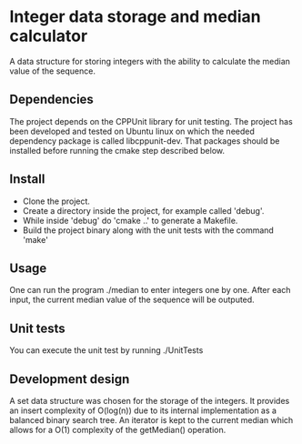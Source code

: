 ﻿
# Integer data storage and median calculator

A data structure for storing integers with the ability to calculate the median value of the sequence.

## Dependencies

The project depends on the CPPUnit library for unit testing. The project has been developed and tested on Ubuntu linux on which the needed dependency package is called libcppunit-dev. That packages should be installed before running the cmake step described below.

## Install

* Clone the project.
* Create a directory inside the project, for example called 'debug'.
* While inside 'debug' do 'cmake ..' to generate a Makefile.
* Build the project binary along with the unit tests with the command 'make'

## Usage

One can run the program ./median to enter integers one by one. After each input, the current median value of the sequence will be outputed.

## Unit tests

You can execute the unit test by running ./UnitTests

## Development design

A set data structure was chosen for the storage of the integers. It provides an insert complexity of O(log(n)) due to its internal implementation as a balanced binary search tree. An iterator is kept to the current median which allows for a O(1) complexity of the getMedian() operation.

